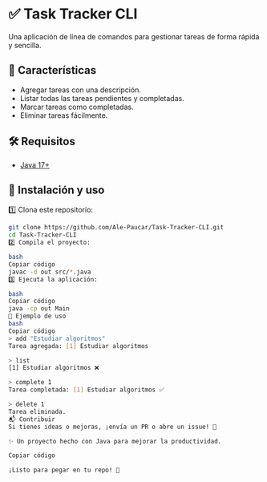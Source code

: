 # ✅ Task Tracker CLI  

Una aplicación de línea de comandos para gestionar tareas de forma rápida y sencilla.  

## 📌 Características  
- Agregar tareas con una descripción.  
- Listar todas las tareas pendientes y completadas.  
- Marcar tareas como completadas.  
- Eliminar tareas fácilmente.  

## 🛠 Requisitos  
- [Java 17+](https://www.oracle.com/java/technologies/javase/jdk17-archive-downloads.html)  

## 🚀 Instalación y uso  
1️⃣ Clona este repositorio:  
   ```bash
   git clone https://github.com/Ale-Paucar/Task-Tracker-CLI.git
   cd Task-Tracker-CLI
2️⃣ Compila el proyecto:

bash
Copiar código
javac -d out src/*.java
3️⃣ Ejecuta la aplicación:

bash
Copiar código
java -cp out Main
📖 Ejemplo de uso
bash
Copiar código
> add "Estudiar algoritmos"
Tarea agregada: [1] Estudiar algoritmos

> list
[1] Estudiar algoritmos ❌

> complete 1
Tarea completada: [1] Estudiar algoritmos ✅

> delete 1
Tarea eliminada.
📬 Contribuir
Si tienes ideas o mejoras, ¡envía un PR o abre un issue! 🚀

✨ Un proyecto hecho con Java para mejorar la productividad.

Copiar código

¡Listo para pegar en tu repo! 🚀
